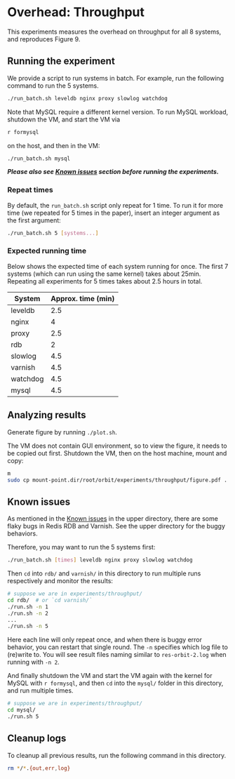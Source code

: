 # Overhead: Throughput

This experiments measures the overhead on throughput for all 8 systems, and reproduces Figure 9.

## Running the experiment

We provide a script to run systems in batch. For example, run the following command to run the 5 systems.
```bash
./run_batch.sh leveldb nginx proxy slowlog watchdog
```

Note that MySQL require a different kernel version. To run MySQL workload, shutdown the VM, and start the VM via
```bash
r formysql
```
on the host, and then in the VM:
```bash
./run_batch.sh mysql
```

***Please also see [Known issues](#known-issues) section before running the experiments.***

### Repeat times

By default, the `run_batch.sh` script only repeat for 1 time. To run it for
more time (we repeated for 5 times in the paper), insert an integer argument as
the first argument:
```bash
./run_batch.sh 5 [systems...]
```

### Expected running time

Below shows the expected time of each system running for once. The first 7
systems (which can run using the same kernel) takes about 25min. Repeating all
experiments for 5 times takes about 2.5 hours in total.

| System   | Approx. time (min) |
| ----     | ---- |
| leveldb  | 2.5  |
| nginx    | 4    |
| proxy    | 2.5  |
| rdb      | 2    |
| slowlog  | 4.5  |
| varnish  | 4.5  |
| watchdog | 4.5  |
| mysql    | 4.5  |

## Analyzing results

Generate figure by running `./plot.sh`.

The VM does not contain GUI environment, so to view the figure, it needs to be copied out first. Shutdown the VM, then on the host machine, mount and copy:
```bash
m
sudo cp mount-point.dir/root/orbit/experiments/throughput/figure.pdf .
```

## Known issues

As mentioned in the [Known issues](../README.md#known-issues) in the upper
directory, there are some flaky bugs in Redis RDB and Varnish. See the upper
directory for the buggy behaviors.

Therefore, you may want to run the 5 systems first:
```bash
./run_batch.sh [times] leveldb nginx proxy slowlog watchdog
```

Then `cd` into `rdb/` and `varnish/` in this directory to run multiple runs
respectively and monitor the results:
```bash
# suppose we are in experiments/throughput/
cd rdb/  # or `cd varnish/`
./run.sh -n 1
./run.sh -n 2
...
./run.sh -n 5
```
Here each line will only repeat once, and when there is buggy error behavior,
you can restart that single round. The `-n` specifies which log file to (re)write to.
You will see result files naming similar to `res-orbit-2.log` when running with `-n 2`.

And finally shutdown the VM and start the VM again with the kernel for MySQL
with `r formysql`, and then `cd` into the `mysql/` folder in this directory,
and run multiple times.
```bash
# suppose we are in experiments/throughput/
cd mysql/
./run.sh 5
```

## Cleanup logs

To cleanup all previous results, run the following command in this directory.
```bash
rm */*.{out,err,log}
```
